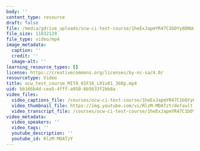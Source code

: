 ```yaml
---
body: ''
content_type: resource
draft: false
file: /media/gdrive_uploads/ocw-ci-test-course/1heExJapmYR47C1bOYy8DNUwyrshNkNCe/ocw_test_course_mit8_01f16_l01v01_360p.mp4
file_size: 11832129
file_type: video/mp4
image_metadata:
  caption: ''
  credit: ''
  image-alt: ''
learning_resource_types: []
license: https://creativecommons.org/licenses/by-nc-sa/4.0/
resourcetype: Video
title: ocw_test_course_MIT8_01F16_L01v01_360p.mp4
uid: bb166b4d-cea5-4fff-a950-6b5633f2bb8a
video_files:
  video_captions_file: /courses/ocw-ci-test-course/1heExJapmYR47C1bOYy8DNUwyrshNkNCe_transcript.webvtt
  video_thumbnail_file: https://img.youtube.com/vi/RlzM-MDATzY/default.jpg
  video_transcript_file: /courses/ocw-ci-test-course/1heExJapmYR47C1bOYy8DNUwyrshNkNCe_transcript.pdf
video_metadata:
  video_speakers: ''
  video_tags: ''
  youtube_description: ''
  youtube_id: RlzM-MDATzY
---
```

